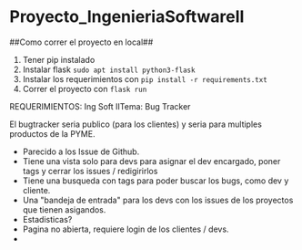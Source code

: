 # Proyecto_IngenieriaSoftwareII

##Como correr el proyecto en local##
1. Tener pip instalado
2. Instalar flask `sudo apt install python3-flask`
2. Instalar los requerimientos con `pip install -r requirements.txt`
3. Correr el proyecto con `flask run`


REQUERIMIENTOS:
Ing Soft IITema: Bug Tracker

El bugtracker seria publico (para los clientes) y seria para multiples
productos de la PYME.

- Parecido a los Issue de Github.
- Tiene una vista solo para devs para asignar el dev encargado, poner tags 
  y cerrar los issues / redigirirlos
- Tiene una busqueda con tags para poder buscar los bugs, como dev y cliente. 
- Una "bandeja de entrada" para los devs con los issues de los proyectos
  que tienen asigandos.
- Estadisticas?
- Pagina no abierta, requiere login de los clientes / devs.
- 
